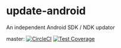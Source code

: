 # update-android
An independent Android SDK / NDK updator

master: [![CircleCI](https://circleci.com/gh/drazisil/update-android.svg?style=svg)](https://circleci.com/gh/drazisil/update-android) [![Test Coverage](https://codeclimate.com/github/drazisil/update-android/badges/coverage.svg)](https://codeclimate.com/github/drazisil/update-android/coverage)

